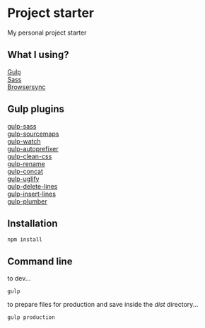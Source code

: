 # Project starter

My personal project starter


## What I using?

[Gulp](http://gulpjs.com)<br />
[Sass](http://sass-lang.com)<br />
[Browsersync](https://www.browsersync.io)<br />


## Gulp plugins

[gulp-sass](https://www.npmjs.com/package/gulp-sass)<br />
[gulp-sourcemaps](https://www.npmjs.com/package/gulp-sourcemaps)<br />
[gulp-watch](https://www.npmjs.com/package/gulp-watch)<br />
[gulp-autoprefixer](https://www.npmjs.com/package/gulp-autoprefixer)<br />
[gulp-clean-css](https://www.npmjs.com/package/gulp-clean-css)<br />
[gulp-rename](https://www.npmjs.com/package/gulp-rename)<br />
[gulp-concat](https://www.npmjs.com/package/gulp-concat)<br />
[gulp-uglify](https://www.npmjs.com/package/gulp-uglify)<br />
[gulp-delete-lines](https://www.npmjs.com/package/gulp-delete-lines)<br />
[gulp-insert-lines](https://www.npmjs.com/package/gulp-insert-lines)<br />
[gulp-plumber](https://www.npmjs.com/package/gulp-plumber)<br />


## Installation

```
npm install
```

## Command line

to dev...

```
gulp
``` 

to prepare files for production and save inside the *dist* directory...<br />

```
gulp production
```